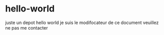 # hello-world
juste un depot hello world
je suis le modifocateur de ce document
veuillez ne pas me contacter

